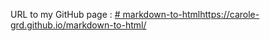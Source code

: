 URL to my GitHub page :
[# markdown-to-html](https://carole-grd.github.io/markdown-to-html/)https://carole-grd.github.io/markdown-to-html/
